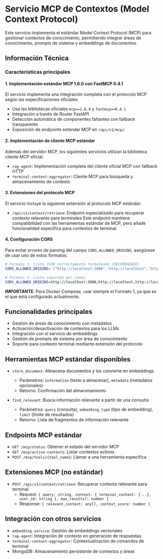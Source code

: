 # Servicio MCP de Contextos (Model Context Protocol)

Este servicio implementa el estándar Model Context Protocol (MCP) para gestionar contextos de conocimiento, permitiendo integrar áreas de conocimiento, prompts de sistema y embeddings de documentos.

## Información Técnica

### Características principales

#### 1. Implementación estándar MCP 1.6.0 con FastMCP 0.4.1

El servicio implementa una integración completa con el protocolo MCP según las especificaciones oficiales:

- Usa las bibliotecas oficiales `mcp==1.6.0` y `fastmcp==0.4.1`
- Integración a través de Router FastAPI
- Detección automática de componentes faltantes con fallback transparente
- Exposición de endpoints estándar MCP en `/api/v1/mcp/`

#### 2. Implementación de cliente MCP estándar

Además del servidor MCP, los siguientes servicios utilizan la biblioteca cliente MCP oficial:

- `rag-agent`: Implementación completa del cliente oficial MCP con fallback HTTP
- `terminal-context-aggregator`: Cliente MCP para búsqueda y almacenamiento de contexto

#### 3. Extensiones del protocolo MCP

El servicio incluye la siguiente extensión al protocolo MCP estándar:

- `/api/v1/context/retrieve`: Endpoint especializado para recuperar contexto relevante para terminales
  Este endpoint mantiene compatibilidad con las herramientas estándar de MCP, pero añade funcionalidad
  específica para contextos de terminal.

#### 4. Configuración CORS

Para evitar errores de parsing del campo `CORS_ALLOWED_ORIGINS`, asegúrese de usar uno de estos formatos:

```bash
# Formato 1: Lista JSON correctamente formateada (RECOMENDADO)
CORS_ALLOWED_ORIGINS='["http://localhost:3000","http://localhost","http://localhost:80"]'

# Formato 2: Lista separada por comas
CORS_ALLOWED_ORIGINS=http://localhost:3000,http://localhost,http://localhost:80
```

**IMPORTANTE**: Para Docker Compose, usar siempre el Formato 1, ya que es el que está configurado actualmente.

## Funcionalidades principales

- Gestión de áreas de conocimiento con metadatos
- Activación/desactivación de contextos para los LLMs
- Integración con el servicio de embeddings
- Gestión de prompts de sistema por área de conocimiento
- Soporte para contexto terminal mediante extensión del protocolo

## Herramientas MCP estándar disponibles

- `store_document`: Almacena documentos y los convierte en embeddings
  - Parámetros: `information` (texto a almacenar), `metadata` (metadatos opcionales)
  - Retorno: Confirmación del almacenamiento

- `find_relevant`: Busca información relevante a partir de una consulta
  - Parámetros: `query` (consulta), `embedding_type` (tipo de embedding), `limit` (límite de resultados)
  - Retorno: Lista de fragmentos de información relevante

## Endpoints MCP estándar

- `GET /mcp/status`: Obtener el estado del servidor MCP
- `GET /mcp/active-contexts`: Listar contextos activos
- `POST /mcp/tools/{tool_name}`: Llamar a una herramienta específica

## Extensiones MCP (no estándar)

- `POST /api/v1/context/retrieve`: Recuperar contexto relevante para terminal
  - Request: `{ query: string, context: { terminal_context: {...}, user_id: string }, max_results?: number }`
  - Response: `{ relevant_context: any[], context_score: number }`

## Integración con otros servicios

- `embedding-service`: Gestión de embeddings vectoriales
- `rag-agent`: Integración de contexto en generación de respuestas
- `terminal-context-aggregator`: Contextualización de comandos de terminal
- MongoDB: Almacenamiento persistente de contextos y áreas